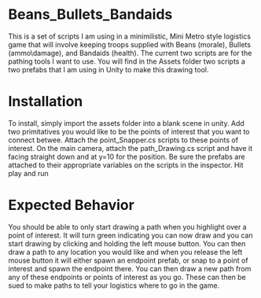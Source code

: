 # Beans_Bullets_Bandaids
This is a set of scripts I am using in a minimilistic, Mini Metro style logistics game that will involve keeping troops supplied with Beans (morale), Bullets (ammo\damage), and Bandaids (health).
The current two scripts are for the pathing tools I want to use. You will find in the Assets folder two scripts a two prefabs that I am using in Unity to make this drawing tool.

# Installation
To install, simply import the assets folder into a blank scene in unity. Add two primitatives you would like to be the points of interest that you want to connect betwee.
Attach the point_Snapper.cs scripts to these points of interest. On the main camera, attach the path_Drawing.cs script and have it facing straight down and at y=10 for the position.
Be sure the prefabs are attached to their appropriate variables on the scripts in the inspector.
Hit play and run

# Expected Behavior
You should be able to only start drawing a path when you highlight over a point of interest. It will turn green indicating you can now draw and you can start drawing by clicking and holding the left mouse button.
You can then draw a path to any location you would like and when you release the left mouse button it will either spawn an endpoint prefab, or snap to a point of interest and spawn the endpoint there.
You can then draw a new path from any of these endpoints or points of interest as you go.
These can then be sued to make paths to tell your logistics where to go in the game.
